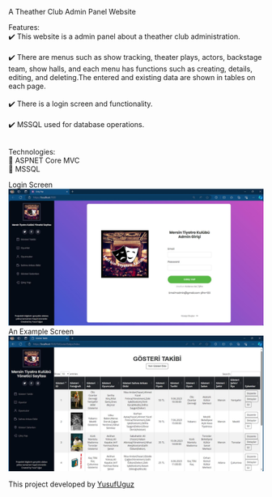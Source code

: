 A Theather Club Admin Panel Website

Features:<br />
:heavy_check_mark: This website is a admin panel about a theather club administration.<br />
<br />
:heavy_check_mark: There are menus such as show tracking, theater plays, actors, backstage team, show halls, and each menu has functions such as creating, details, editing, and deleting.The entered and existing data are shown in tables on each page.<br />
<br />
:heavy_check_mark: There is a login screen and functionality.<br />
<br />
:heavy_check_mark: MSSQL used for database operations.<br />
<br />

Technologies:<br />
:pushpin: ASPNET Core MVC <br />
:pushpin: MSSQL <br />

Login Screen<br />
![Login Screen](aspnet1.JPG)<br /> 
An Example Screen<br />
![A Example Screen](aspnet2.JPG)<br />

This project developed by [YusufUguz](https://github.com/YusufUguz)<br />
